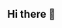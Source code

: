 ## Hi there 👋

<!--
**Mauriciovr7/mauriciovr7** is a ✨ _special_ ✨ repository because its `README.md` (this file) appears on your GitHub profile.
![mauriciovr7's Top Langs](https://github-readme-stats.vercel.app/api/top-langs/?username=mauriciovr7&layout=donut-vertical)](https://github.com/mauriciovr7/github-readme-stats)
Here are some ideas to get you started:

- 🔭 I’m currently working on ...
- 🌱 I’m currently learning ...
- 👯 I’m looking to collaborate on ...
- 🤔 I’m looking for help with ...
- 💬 Ask me about ...
- 📫 How to reach me: ...
- 😄 Pronouns: ...
- ⚡ Fun fact: ...
-->
